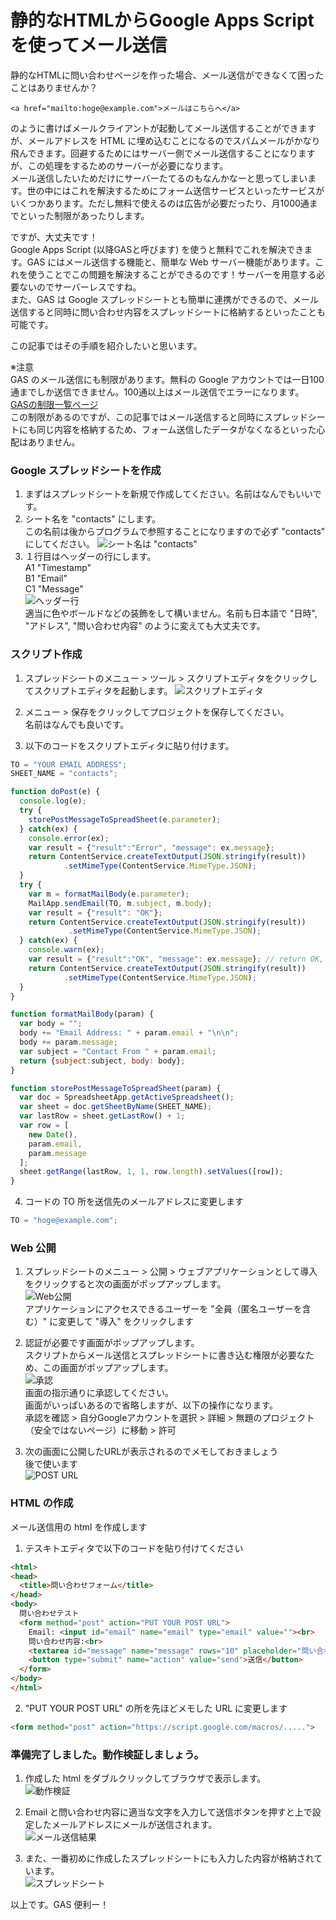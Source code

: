 # 静的なHTMLからGoogle Apps Scriptを使ってメール送信

静的なHTMLに問い合わせページを作った場合、メール送信ができなくて困ったことはありませんか？

```
<a href="mailto:hoge@example.com">メールはこちらへ</a>
```

のように書けばメールクライアントが起動してメール送信することができますが、メールアドレスを HTML に埋め込むことになるのでスパムメールがかなり飛んできます。回避するためにはサーバー側でメール送信することになりますが、この処理をするためのサーバーが必要になります。  
メール送信したいためだけにサーバーたてるのもなんかなーと思ってしまいます。世の中にはこれを解決するためにフォーム送信サービスといったサービスがいくつかあります。ただし無料で使えるのは広告が必要だったり、月1000通までといった制限があったりします。

ですが、大丈夫です！  
Google Apps Script (以降GASと呼びます) を使うと無料でこれを解決できます。GAS にはメール送信する機能と、簡単な Web サーバー機能があります。これを使うことでこの問題を解決することができるのです！サーバーを用意する必要ないのでサーバーレスですね。  
また、GAS は Google スプレッドシートとも簡単に連携ができるので、メール送信すると同時に問い合わせ内容をスプレッドシートに格納するといったことも可能です。  

この記事ではその手順を紹介したいと思います。


※注意  
GAS のメール送信にも制限があります。無料の Google アカウントでは一日100通までしか送信できません。100通以上はメール送信でエラーになります。  
[GASの制限一覧ページ](https://script.google.com/dashboard)  
この制限があるのですが、この記事ではメール送信すると同時にスプレッドシートにも同じ内容を格納するため、フォーム送信したデータがなくなるといった心配はありません。


### Google スプレッドシートを作成

1. まずはスプレッドシートを新規で作成してください。名前はなんでもいいです。
2. シート名を "contacts" にします。  
 この名前は後からプログラムで参照することになりますので必ず "contacts" にしてください。
 ![シート名は "contacts"](./images/sheetname.png "シート名は contacts")
3. １行目はヘッダーの行にします。  
 A1 "Timestamp"  
 B1 "Email"  
 C1 "Message"  
 ![ヘッダー行](./images/header.png "ヘッダー行")  
 適当に色やボールドなどの装飾をして構いません。名前も日本語で "日時", "アドレス", "問い合わせ内容" のように変えても大丈夫です。

### スクリプト作成

1. スプレッドシートのメニュー > ツール > スクリプトエディタをクリックしてスクリプトエディタを起動します。
 ![スクリプトエディタ](./images/script-editor.png "スクリプトエディタ")  

2. メニュー > 保存をクリックしてプロジェクトを保存してください。  
 名前はなんでも良いです。


3. 以下のコードをスクリプトエディタに貼り付けます。
```Javascript
TO = "YOUR EMAIL ADDRESS";
SHEET_NAME = "contacts";

function doPost(e) {
  console.log(e);
  try {
    storePostMessageToSpreadSheet(e.parameter);
  } catch(ex) {
    console.error(ex);
    var result = {"result":"Error", "message": ex.message};
    return ContentService.createTextOutput(JSON.stringify(result))
            .setMimeType(ContentService.MimeType.JSON);
  }
  try {
    var m = formatMailBody(e.parameter);
    MailApp.sendEmail(TO, m.subject, m.body);
    var result = {"result": "OK"};
    return ContentService.createTextOutput(JSON.stringify(result))
             .setMimeType(ContentService.MimeType.JSON);
  } catch(ex) {
    console.warn(ex);
    var result = {"result":"OK", "message": ex.message}; // return OK, but the reason is set to "error".
    return ContentService.createTextOutput(JSON.stringify(result))
            .setMimeType(ContentService.MimeType.JSON);
  }
}

function formatMailBody(param) {
  var body = "";
  body += "Email Address: " + param.email + "\n\n";
  body += param.message;
  var subject = "Contact From " + param.email;
  return {subject:subject, body: body};
}

function storePostMessageToSpreadSheet(param) {
  var doc = SpreadsheetApp.getActiveSpreadsheet();
  var sheet = doc.getSheetByName(SHEET_NAME);
  var lastRow = sheet.getLastRow() + 1;
  var row = [
    new Date(),
    param.email,
    param.message
  ];
  sheet.getRange(lastRow, 1, 1, row.length).setValues([row]);
}
```

4. コードの TO 所を送信先のメールアドレスに変更します
```Javascript
TO = "hoge@example.com";
```

### Web 公開

1. スプレッドシートのメニュー > 公開 > ウェブアプリケーションとして導入をクリックすると次の画面がポップアップします。  
![Web公開](./images/publish-web.png "Web公開")  
アプリケーションにアクセスできるユーザーを "全員（匿名ユーザーを含む）" に変更して "導入" をクリックします

2. 認証が必要です画面がポップアップします。  
 スクリプトからメール送信とスプレッドシートに書き込む権限が必要なため、この画面がポップアップします。  
 ![承認](./images/need-permission.png "承認")  
 画面の指示通りに承認してください。  
 画面がいっぱいあるので省略しますが、以下の操作になります。  
 承認を確認 > 自分Googleアカウントを選択 > 詳細 > 無題のプロジェクト（安全ではないページ）に移動 > 許可

3. 次の画面に公開したURLが表示されるのでメモしておきましょう  
 後で使います  
 ![POST URL](./images/post-url.png "POST URL")  

### HTML の作成

メール送信用の html を作成します

1. テスキトエディタで以下のコードを貼り付けてください
```HTML
<html>
<head>
  <title>問い合わせフォーム</title>
</head>
<body>
  問い合わせテスト
  <form method="post" action="PUT YOUR POST URL">
    Email: <input id="email" name="email" type="email" value=""><br>
    問い合わせ内容:<br>
    <textarea id="message" name="message" rows="10" placeholder="問い合わせ内容"></textarea><br>
    <button type="submit" name="action" value="send">送信</button>
  </form>
</body>
</html>
```

2. "PUT YOUR POST URL" の所を先ほどメモした URL に変更します
```HTML
<form method="post" action="https://script.google.com/macros/.....">
```

### 準備完了しました。動作検証しましょう。

1. 作成した html をダブルクリックしてブラウザで表示します。  
![動作検証](./images/test-post.png "動作検証")

2. Email と問い合わせ内容に適当な文字を入力して送信ボタンを押すと上で設定したメールアドレスにメールが送信されます。  
![メール送信結果](./images/post-mail.png "メール送信結果")

3. また、一番初めに作成したスプレッドシートにも入力した内容が格納されています。  
![スプレッドシート](./images/post-spreadsheet.png "スプレッドシート")


以上です。GAS 便利ー！
